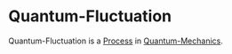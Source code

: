 # Quantum-Fluctuation

Quantum-Fluctuation is a [Process](60062.md) in [Quantum-Mechanics](10000095.md).
